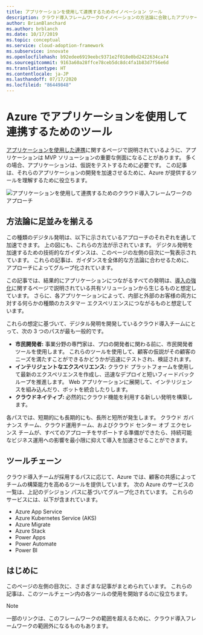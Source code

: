 ```yaml
---
title: アプリケーションを使用して連携するためのイノベーション ツール
description: クラウド導入フレームワークのイノベーションの方法論に合致したアプリケーションの開発を促進する Azure ツールについて説明します。
author: BrianBlanchard
ms.author: brblanch
ms.date: 10/17/2019
ms.topic: conceptual
ms.service: cloud-adoption-framework
ms.subservice: innovate
ms.openlocfilehash: b92edee6919eebc9371e2f018e0bd2422634ca74
ms.sourcegitcommit: 9163a60a28ffce78ceb5dc8dc4fa1b83d7f56e6d
ms.translationtype: HT
ms.contentlocale: ja-JP
ms.lasthandoff: 07/17/2020
ms.locfileid: "86449848"
---
```

# <a name="tools-to-engage-via-applications-in-azure"></a>Azure でアプリケーションを使用して連携するためのツール

[アプリケーションを使用した連携](../considerations/apps.md)に関するページで説明されているように、アプリケーションは MVP ソリューションの重要な側面になることがあります。 多くの場合、アプリケーションは、仮説をテストするために必要です。 この記事は、それらのアプリケーションの開発を加速させるために、Azure が提供するツールを理解するために役立ちます。

![アプリケーションを使用して連携するためのクラウド導入フレームワークのアプローチ](../../_images/innovate/engage-via-apps.png)

## <a name="alignment-to-the-methodology"></a>方法論に足並みを揃える

この種類のデジタル発明は、以下に示されているアプローチのそれぞれを通して加速できます。 上の図にも、これらの方法が示されています。 デジタル発明を加速するための技術的なガイダンスは、このページの左側の目次に一覧表示されています。 これらの記事は、ガイダンスを全体的な方法論に合わせるために、アプローチによってグループ化されています。

この記事では、結果的にアプリケーションにつながるすべての発明は、[導入の強化](./ci-cd.md)に関するページで説明されている共有ソリューションから生じるものと想定しています。 さらに、各アプリケーションによって、内部と外部のお客様の両方に対する何らかの種類のカスタマー エクスペリエンスにつながるものと想定しています。

これらの想定に基づいて、デジタル発明を開発しているクラウド導入チームにとって、次の 3 つのパスが最も一般的です。

- **市民開発者:** 事業分野の専門家は、プロの開発者に関わる前に、市民開発者ツールを使用します。 これらのツールを使用して、顧客の仮説がその顧客のニーズを満たすことができるかどうかが迅速にテストされ、検証されます。
- **インテリジェントなエクスペリエンス:** クラウド プラットフォームを使用して最新のエクスペリエンスを作成し、迅速なデプロイと短いフィードバック ループを推進します。 Web アプリケーションに展開して、インテリジェンスを組み込んだり、ボットを統合したりします。
- **クラウドネイティブ:** 必然的にクラウド機能を利用する新しい発明を構築します。

各パスでは、短期的にも長期的にも、長所と短所が発生します。 クラウド ガバナンス チーム、クラウド運用チーム、およびクラウド センター オブ エクセレンス チームが、すべてのアプローチをサポートする準備ができたら、持続可能なビジネス運用への影響を最小限に抑えて導入を加速させることができます。

## <a name="toolchain"></a>ツールチェーン

クラウド導入チームが採用するパスに応じて、Azure では、顧客の共感によってチームの構築能力を高めるツールを提供しています。 次の Azure のサービスの一覧は、上記のデシジョン パスに基づいてグループ化されています。 これらのサービスには、以下が含まれています。

- Azure App Service
- Azure Kubernetes Service (AKS)
- Azure Migrate
- Azure Stack
- Power Apps
- Power Automate
- Power BI

## <a name="get-started"></a>はじめに

このページの左側の目次に、さまざまな記事がまとめられています。 これらの記事は、このツールチェーン内の各ツールの使用を開始するのに役立ちます。

> [!NOTE]
> 一部のリンクは、このフレームワークの範囲を超えるために、クラウド導入フレームワークの範囲外になるものもあります。
